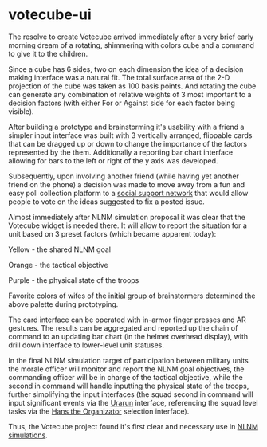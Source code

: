 # votecube-ui

The resolve to create Votecube arrived immediately after a very brief early morning dream of a rotating, shimmering with colors cube and a command to give it to the children.

Since a cube has 6 sides, two on each dimension the idea of a decision making interface was a natural fit. The total surface area of the 2-D projection of the cube was taken as 100 basis points. And rotating the cube can generate any combination of relative weights of 3 most important to a decision factors (with either For or Against side for each factor being visible).

After building a prototype and brainstorming it's usability with a friend a simpler input interface was built with 3 vertically arranged, flippable cards that can be dragged up or down to change the importance of the factors represented by the them.  Additionally a reporting bar chart interface allowing for bars to the left or right of the y axis was developed.

Subsequently, upon involving another friend (while having yet another friend on the phone) a decision was made to move away from a fun and easy poll collection platform to a [social support network](https://github.com/past-the-war-earth/sapoto.net) that would allow people to vote on the ideas suggested to fix a posted issue.

Almost immediately after NLNM simulation proposal it was clear that the Votecube widget is needed there.  It will allow to report the situation for a unit based on 3 preset factors (which became apparent today):

Yellow - the shared NLNM goal

Orange - the tactical objective

Purple - the physical state of the troops

Favorite colors of wifes of the initial group of brainstormers determined the above palette during prototyping.

The card  interface can be operated with in-armor finger presses and AR gestures.  The results can be aggregated and reported up the chain of command to an updating bar chart (in the helmet overhead display), with drill down interface to lower-level unit statuses. 

In the final NLNM simulation target of participation between military units the morale officer will monitor and report the NLNM goal objectives, the commanding officer will be in charge of the tactical objective, while the second in command will handle inputting the physical state of the troops, further simplifying the input interfaces (the squad second in command will input significant events via the [Urarun](https://github.com/past-the-war-earth/TravelAid) interface, referencing the squad level tasks via the [Hans the Organizator](https://github.com/past-the-war-earth/Hans_the_Organizator) selection interface).

Thus, the Votecube project found it's first clear and necessary use in [NLNM simulations](https://github.com/Past-The-War-Earth/NLNM-combat-simulation/issues/1).
